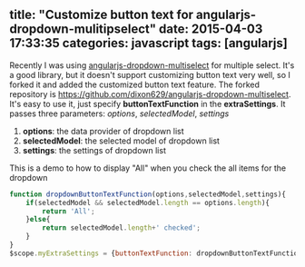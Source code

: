 title: "Customize button text for angularjs-dropdown-mulitipselect"
date: 2015-04-03 17:33:35
categories: javascript
tags: [angularjs]
---
Recently I was using [angularjs-dropdown-multiselect](https://github.com/dotansimha/angularjs-dropdown-multiselect) for multiple select. It's a good library, but it doesn't support customizing button text very well, so I forked it and added the customized button text feature. 
The forked repository is https://github.com/dixon629/angularjs-dropdown-multiselect.
It's easy to use it, just specify **buttonTextFunction** in the **extraSettings**.
It passes three parameters: *options*, *selectedModel*, *settings*
1. **options**: the data provider of dropdown list
2. **selectedModel**: the selected model of dropdown list
3. **settings**: the settings of dropdown list

This is a demo to how to display "All" when you check the all items for the dropdown
```javascript
function dropdownButtonTextFunction(options,selectedModel,settings){
    if(selectedModel && selectedModel.length == options.length){
        return 'All';
    }else{
        return selectedModel.length+' checked';
    }
}
$scope.myExtraSettings = {buttonTextFunction: dropdownButtonTextFunction};
```